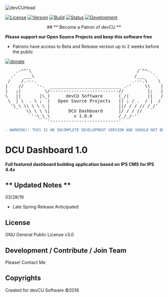 ![devCUHead](https://www.devcu.net/mediasrc/githubhead_2.gif?V=1.4)

[![License](https://img.shields.io/badge/License-GNUv3-blue.svg)](https://github.com/devCU/DCU-Dashboard/blob/master/LICENSE) [![Version](https://img.shields.io/badge/Version-1.0.0-blue.svg)](https://www.devcu.com/forums/devcu-tracker/dcu-dashboard/)
    [![Build](https://img.shields.io/badge/Build-Beta2-lightgrey.svg)](https://www.devcu.com/forums/devcu-tracker/dcu-dashboard/)
    [![Status](https://img.shields.io/badge/Status-Current-green.svg)](https://www.devcu.com/forums/devcu-tracker/dcu-dashboard/)
    [![Development](https://img.shields.io/badge/Development-Active-blue.svg)](https://www.devcu.com/forums/devcu-tracker/dcu-dashboard/)

<p align="center">## ** Become a Patron of devCU **
	
**Please support our Open Source Projects and keep this software free**

- Patrons have access to Beta and Release version up to 2 weeks before the public</p>

[![donate](https://www.devcu.net/mediasrc/become_a_patron_button.png)](https://www.patreon.com/devcu/)

<pre>
    .-"^`\                                        /`^"-.
  .'   ___\                                      /___   `.
 /    /.---.                                    .---.\    \
|    //     '-.  ___________________________ .-'     \\    |
|   ;|         \/--------------------------//         |;   |
\   ||       |\_)      devCU Software      (_/|       ||   /
 \  | \  . \ ;  |   Open Source Projects   || ; / .  / |  /
  '\_\ \\ \ \ \ |                          ||/ / / // /_/'
        \\ \ \ \|       DCU Dashboard      |/ / / //
         `'-\_\_\         v 1.0.0          /_/_/-'`
                '--------------------------'
</pre>

```diff
- WARNING!! THIS IS AN INCOMPLETE DEVELOPMENT VERSION AND SHOULD NOT BE USED IN A PRODUCTION ENVIRONMENT!
```

# DCU Dashboard 1.0

#### Full featured dashboard building application based on IPS CMS for IPS 4.4x

## ** Updated Notes **

03/28/19

- Late Spring Release Anticipated


## License

GNU General Public License v3.0

## Development / Contribute / Join Team

Please! Contact Me

## Copyrights

Created for devCU Software ©2018


